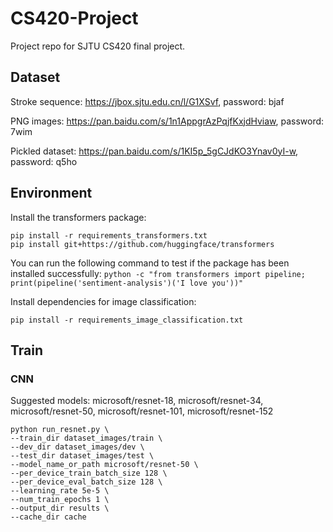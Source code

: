# CS420-Project
Project repo for SJTU CS420 final project.

## Dataset
Stroke sequence: https://jbox.sjtu.edu.cn/l/G1XSvf, password: bjaf

PNG images: https://pan.baidu.com/s/1n1AppgrAzPqjfKxjdHviaw, password: 7wim

Pickled dataset: https://pan.baidu.com/s/1KI5p_5gCJdKO3Ynav0yI-w, password: q5ho

## Environment
Install the transformers package:
```
pip install -r requirements_transformers.txt
pip install git+https://github.com/huggingface/transformers
```
You can run the following command to test if the package has been installed successfully:
```python -c "from transformers import pipeline; print(pipeline('sentiment-analysis')('I love you'))"```

Install dependencies for image classification:
```
pip install -r requirements_image_classification.txt
```

## Train
### CNN
Suggested models: microsoft/resnet-18, microsoft/resnet-34, microsoft/resnet-50, microsoft/resnet-101, microsoft/resnet-152

```
python run_resnet.py \
--train_dir dataset_images/train \
--dev_dir dataset_images/dev \
--test_dir dataset_images/test \
--model_name_or_path microsoft/resnet-50 \
--per_device_train_batch_size 128 \
--per_device_eval_batch_size 128 \
--learning_rate 5e-5 \
--num_train_epochs 1 \
--output_dir results \
--cache_dir cache
```
